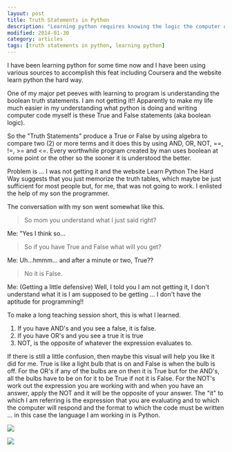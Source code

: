 ```yaml
---
layout: post
title: Truth Statements in Python
description: "Learning python requires knowing the logic the computer uses to execute your request, known as truth statements."
modified: 2014-01-30
category: articles
tags: [truth statements in python, learning python]
---
```


I have been learning python for some time now and I have been using various sources to accomplish this feat including Coursera and the website learn python the hard way.

One of my major pet peeves with learning to program is understanding the boolean truth statements. I am not getting it!! Apparently to make my life much easier in my understanding what python is doing and writing computer code myself is these True and False statements (aka boolean logic).

So the "Truth Statements" produce a True or False by using algebra to compare two (2) or more terms and it does this by using AND, OR, NOT, ==, !=, >= and <=. Every worthwhile program created by man uses boolean at some point or the other so the sooner it is understood the better.

Problem is ... I was not getting it and the website Learn Python The Hard Way suggests that you just memorize the truth tables, which maybe be just sufficient for most people but, for me, that was not going to work. I enlisted the help of my son the programmer.

The conversation with my son went somewhat like this.
> So mom you understand what I just said right?

Me: "Yes I think so...

> So if you have True and False what will you get?

Me: Uh...hmmm... and after a minute or two, True??
> No it is False.

Me: (Getting a little defensive) Well, I told you I am not getting it, I don't understand what it is I am supposed to be getting ... I don't have the aptitude for programming!!

To make a long teaching session short, this is what I learned.

1. If you have AND's and you see a false, it is false.
2. If you have OR's and you see a true it is true
3. NOT, is the opposite of whatever the expression evaluates to.

If there is still a little confusion, then maybe this visual will help you like it did for me. True is like a light bulb that is on and False is when the bulb is off.
For the OR's if any of the bulbs are on then it is True but for the AND's, all the bulbs have to be on for it to be True if not it is False. For the NOT's work out the expression you are working with and when you have an answer, apply the NOT and it will be the opposite of your answer. The "it" to which I am referring is the expression that you are evaluating and to which the computer will respond and the format to which the code must be written ... in this case the language I am working in is Python.

 


 
![](http://i1205.photobucket.com/albums/bb424/cybercorp/GitHub%20Images/2014-01-30_1230_zps340c3e32.png)

![](http://i1205.photobucket.com/albums/bb424/cybercorp/GitHub%20Images/2014-01-30_1243_zps5632c21f.png)

